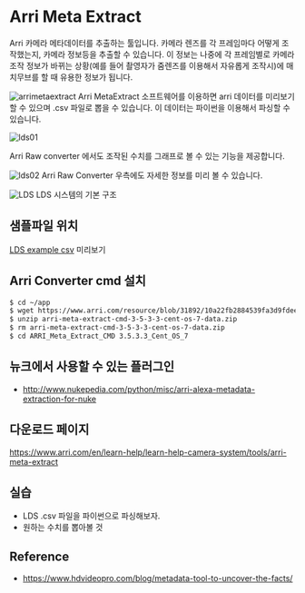 # Arri Meta Extract

Arri 카메라 메타데이터를 추출하는 툴입니다.
카메라 렌즈를 각 프레임마다 어떻게 조작했는지, 카메라 정보등을 추출할 수 있습니다.
이 정보는 나중에 각 프레임별로 카메라 조작 정보가 바뀌는 상황(예를 들어 촬영자가 줌렌즈를 이용해서 자유롭게 조작시)에 매치무브를 할 때 유용한 정보가 됩니다.

![arrimetaextract](https://cdn.hdvideopro.com/2018/11/GunchBlog-2018-38-data.jpg)
Arri MetaExtract 소프트웨어를 이용하면 arri 데이터를 미리보기 할 수 있으며 .csv 파일로 뽑을 수 있습니다. 이 데이터는 파이썬을 이용해서 파싱할 수 있습니다.

![lds01](../figures/lds01.png)

Arri Raw converter 에서도 조작된 수치를 그래프로 볼 수 있는 기능을 제공합니다.

![lds02](../figures/lds02.png)
Arri Raw Converter 우측에도 자세한 정보를 미리 볼 수 있습니다.


![LDS](https://vmi.tv/upload/images/WLCS%20Essay/metadata.jpg)
LDS 시스템의 기본 구조

## 샘플파일 위치

[LDS example csv](https://github.com/lazypic/tdcourse_examples/blob/master/arriLDS/A003C025_150830_R0D0.csv) 미리보기

## Arri Converter cmd 설치

```bash
$ cd ~/app
$ wget https://www.arri.com/resource/blob/31892/10a22fb2884539fa3d9fdeeb89ae026d/arri-meta-extract-cmd-3-5-3-3-cent-os-7-data.zip --no-check-certificate
$ unzip arri-meta-extract-cmd-3-5-3-3-cent-os-7-data.zip
$ rm arri-meta-extract-cmd-3-5-3-3-cent-os-7-data.zip
$ cd ARRI_Meta_Extract_CMD 3.5.3.3_Cent_OS_7
```

## 뉴크에서 사용할 수 있는 플러그인

- http://www.nukepedia.com/python/misc/arri-alexa-metadata-extraction-for-nuke

## 다운로드 페이지

https://www.arri.com/en/learn-help/learn-help-camera-system/tools/arri-meta-extract

## 실습

- LDS .csv 파일을 파이썬으로 파싱해보자.
- 원하는 수치를 뽑아볼 것

## Reference

- https://www.hdvideopro.com/blog/metadata-tool-to-uncover-the-facts/